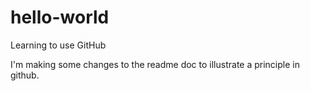 # hello-world
Learning to use GitHub

I'm making some changes to the readme doc to illustrate a principle in github.
